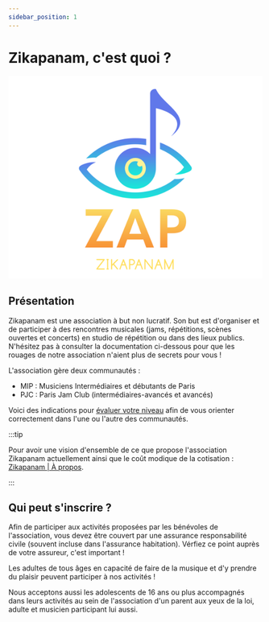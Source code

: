 ```yaml
---
sidebar_position: 1
---
```


# Zikapanam, c'est quoi ?

![Zikapanam](/img/zikapanam.png)

## Présentation

Zikapanam est une association à but non lucratif. Son but est d'organiser et de participer à des rencontres musicales (jams, répétitions, scènes ouvertes et concerts) en studio de répétition ou dans des lieux publics. N'hésitez pas à consulter la documentation ci-dessous pour que les rouages de notre association n'aient plus de secrets pour vous !

L'association gère deux communautés :
- MIP : Musiciens Intermédiaires et débutants de Paris
- PJC : Paris Jam Club (intermédiaires-avancés et avancés)

Voici des indications pour [évaluer votre niveau](/docs/evaluer-son-niveau.md) afin de vous orienter correctement dans l'une ou l'autre des communautés.

:::tip

Pour avoir une vision d'ensemble de ce que propose l'association Zikapanam actuellement ainsi que le coût modique de la cotisation : [Zikapanam | À propos](https://www.blog.zikapanam.fr/about).

:::

## Qui peut s'inscrire ?

Afin de participer aux activités proposées par les bénévoles de l'association, vous devez être couvert par une assurance responsabilité civile (souvent incluse dans l'assurance habitation). Vérfiez ce point auprès de votre assureur, c'est important !

Les adultes de tous âges en capacité de faire de la musique et d'y prendre du plaisir peuvent participer à nos activités !

Nous acceptons aussi les adolescents de 16 ans ou plus accompagnés dans leurs activités au sein de l'association d'un parent aux yeux de la loi, adulte et musicien participant lui aussi.

